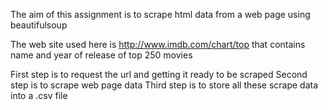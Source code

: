 The aim of this assignment is to scrape html data from a web page using beautifulsoup

The web site used here is http://www.imdb.com/chart/top that contains name and year of release of top 250 movies

First step is to request the url and getting it ready to be scraped
Second step is to scrape web page data
Third step is to store all these scrape data into a .csv file

